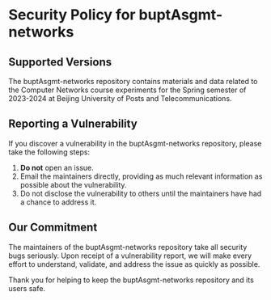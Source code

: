 # Security Policy for buptAsgmt-networks

## Supported Versions

The buptAsgmt-networks repository contains materials and data related to the Computer Networks course experiments for the Spring semester of 2023-2024 at Beijing University of Posts and Telecommunications.

## Reporting a Vulnerability

If you discover a vulnerability in the buptAsgmt-networks repository, please take the following steps:

1. **Do not** open an issue.
2. Email the maintainers directly, providing as much relevant information as possible about the vulnerability.
3. Do not disclose the vulnerability to others until the maintainers have had a chance to address it.

## Our Commitment

The maintainers of the buptAsgmt-networks repository take all security bugs seriously. Upon receipt of a vulnerability report, we will make every effort to understand, validate, and address the issue as quickly as possible.

Thank you for helping to keep the buptAsgmt-networks repository and its users safe.

